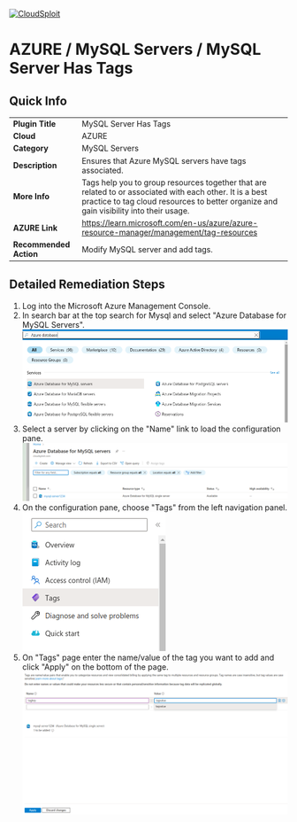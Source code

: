 
[![CloudSploit](https://cloudsploit.com/img/logo-new-big-text-100.png "CloudSploit")](https://cloudsploit.com)

# AZURE / MySQL Servers / MySQL Server Has Tags

## Quick Info

| | |
|-|-|
| **Plugin Title** | MySQL Server Has Tags |
| **Cloud** | AZURE |
| **Category** | MySQL Servers |
| **Description** | Ensures that Azure MySQL servers have tags associated. |
| **More Info** | Tags help you to group resources together that are related to or associated with each other. It is a best practice to tag cloud resources to better organize and gain visibility into their usage. |
| **AZURE Link** | https://learn.microsoft.com/en-us/azure/azure-resource-manager/management/tag-resources |
| **Recommended Action** | Modify MySQL server and add tags. |

## Detailed Remediation Steps
1. Log into the Microsoft Azure Management Console.
2. In search bar at the top search for Mysql and select "Azure Database for MySQL Servers". </br> <img src="/resources/azure/mysqlserver/mysql-server-has-tags/step2.png"/>
3. Select a server by clicking on the "Name" link to load the configuration pane.</br> <img src="/resources/azure/mysqlserver/mysql-server-has-tags/step3.png"/>
4. On the configuration pane, choose "Tags" from the left navigation panel. </br>  <img src="/resources/azure/mysqlserver/mysql-server-has-tags/step4.png"/>
5. On "Tags" page enter the name/value of the tag you want to add and click "Apply" on the bottom of the page. </br> <img src="/resources/azure/mysqlserver/mysql-server-has-tags/step5.png"/>
